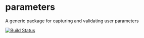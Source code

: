 parameters
==========

A generic package for capturing and validating user parameters

[![Build Status](https://travis-ci.org/AIFDR/parameters.svg?branch=master)](https://travis-ci.org/AIFDR/parameters)

